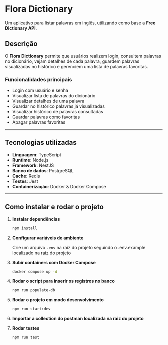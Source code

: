 # Flora Dictionary

Um aplicativo para listar palavras em inglês, utilizando como base a **Free Dictionary API**.

## Descrição

O **Flora Dictionary** permite que usuários realizem login, consultem palavras no dicionário, vejam detalhes de cada palavra, guardem palavras visualizadas no histórico e gerenciem uma lista de palavras favoritas.

### Funcionalidades principais

- Login com usuário e senha
- Visualizar lista de palavras do dicionário
- Visualizar detalhes de uma palavra
- Guardar no histórico palavras já visualizadas
- Visualizar histórico de palavras consultadas
- Guardar palavras como favoritas
- Apagar palavras favoritas

---

## Tecnologias utilizadas

- **Linguagem**: TypeScript
- **Runtime**: Node.js
- **Framework**: NestJS
- **Banco de dados**: PostgreSQL
- **Cache**: Redis
- **Testes**: Jest
- **Containerização**: Docker & Docker Compose

---

## Como instalar e rodar o projeto

1. **Instalar dependências**

   ```bash
   npm install
   ```

2. **Configurar variáveis de ambiente**

   Crie um arquivo `.env` na raiz do projeto seguindo o .env.example localizado na raiz do projeto

3. **Subir containers com Docker Compose**

   ```bash
   docker compose up -d
   ```

4. **Rodar o script para inserir os registros no banco**

   ```bash
   npm run populate-db
   ```

5. **Rodar o projeto em modo desenvolvimento**

   ```bash
   npm run start:dev
   ```

6. **Importar a collection do postman localizada na raiz do projeto**

7. **Rodar testes**
   ```bash
   npm run test
   ```
